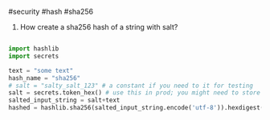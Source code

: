 #security #hash #sha256 

1. How create a sha256 hash of a string with salt?
```python

import hashlib
import secrets

text = "some text"
hash_name = "sha256"
# salt = "salty_salt_123" # a constant if you need to it for testing
salt = secrets.token_hex() # use this in prod; you might need to store the salt somewhere
salted_input_string = salt+text
hashed = hashlib.sha256(salted_input_string.encode('utf-8')).hexdigest()

```